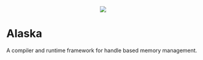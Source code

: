 <div style="text-align:center"><img src="https://i.imgur.com/SOLIBp6.png"/></div>

# Alaska
A compiler and runtime framework for handle based memory management.


